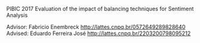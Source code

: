 PIBIC 2017
Evaluation of the impact of balancing techniques for Sentiment Analysis

Advisor: Fabricio Enembreck
http://lattes.cnpq.br/0572649289828640
Advised: Eduardo Ferreira José
http://lattes.cnpq.br/2203200798095212